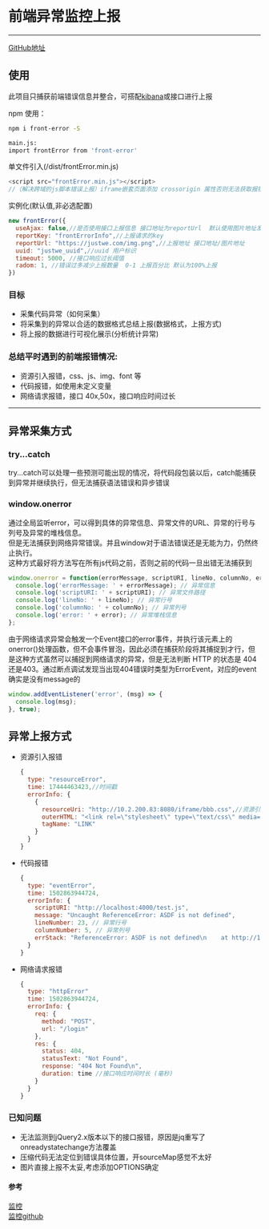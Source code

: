 # 前端异常监控上报  
---

[GitHub地址](https://github.com/justwe7/frontError)  

## 使用
此项目只捕获前端错误信息并整合，可搭配[kibana](https://www.elastic.co/guide/cn/kibana/current/setup.html)或接口进行上报   

  
npm 使用：
``` bash
npm i front-error -S 

main.js: 
import frontError from 'front-error'
```
单文件引入(/dist/frontError.min.js)
```javascript
<script src="frontError.min.js"></script>
//（解决跨域的js脚本错误上报）iframe嵌套页面添加 crossorigin 属性否则无法获取报错信息 添加 crossOrigin 属性完成跨域上报，别忘了服务器也设置 Access-Control-Allow-Origin 的响应头。
```

实例化(默认值,非必选配置)
```javascript
new frontError({
  useAjax: false,//是否使用接口上报信息 接口地址为reportUrl  默认使用图片地址发送 
  reportKey: "frontErrorInfo",//上报请求的key
  reportUrl: "https://justwe.com/img.png",//上报地址 接口地址/图片地址
  uuid: "justwe_uuid",//uuid 用户标识
  timeout: 5000, //接口响应过长阈值
  radom: 1, //错误过多减少上报数量  0-1 上报百分比 默认为100%上报
})
```

### 目标

- 采集代码异常（如何采集）
- 将采集到的异常以合适的数据格式总结上报(数据格式，上报方式)
- 将上报的数据进行可视化展示(分析统计异常)

### 总结平时遇到的前端报错情况:

- 资源引入报错，css、js、img、font 等
- 代码报错，如使用未定义变量
- 网络请求报错，接口 40x,50x，接口响应时间过长

---

## 异常采集方式

### try...catch
try...catch可以处理一些预测可能出现的情况，将代码段包装以后，catch能捕获到异常并继续执行，但无法捕获语法错误和异步错误

### window.onerror
通过全局监听error，可以得到具体的异常信息、异常文件的URL、异常的行号与列号及异常的堆栈信息。   
但是无法捕获到网络异常错误。并且window对于语法错误还是无能为力，仍然终止执行。   
这种方式最好将方法写在所有js代码之前，否则之前的代码一旦出错无法捕获到

```javascript
window.onerror = function(errorMessage, scriptURI, lineNo, columnNo, error) {
  console.log('errorMessage: ' + errorMessage); // 异常信息
  console.log('scriptURI: ' + scriptURI); // 异常文件路径
  console.log('lineNo: ' + lineNo); // 异常行号
  console.log('columnNo: ' + columnNo); // 异常列号
  console.log('error: ' + error); // 异常堆栈信息
};
```

由于网络请求异常会触发一个Event接口的error事件，并执行该元素上的onerror()处理函数，但不会事件冒泡，因此必须在捕获阶段将其捕捉到才行，但是这种方式虽然可以捕捉到网络请求的异常，但是无法判断 HTTP 的状态是 404 还是403。通过断点调试发现当出现404错误时类型为ErrorEvent，对应的event确实是没有message的
```javascript
window.addEventListener('error', (msg) => {
  console.log(msg);
}, true);
```

## 异常上报方式
- 资源引入报错
  ```javascript
  {
    type: "resourceError",
    time: 17444463423,//时间戳
    errorInfo: {
      {
        resourceUri: "http://10.2.200.83:8080/iframe/bbb.css",//资源引入地址
        outerHTML: "<link rel=\"stylesheet\" type=\"text/css\" media=\"screen\" href=\"bbb.css\">",
        tagName: "LINK"
      }
    }
  }
  ```
- 代码报错
  ```javascript   
  {
    type: "eventError",
    time: 1502863944724,
    errorInfo: {
      scriptURI: "http://localhost:4000/test.js",
      message: "Uncaught ReferenceError: ASDF is not defined",
      lineNumber: 23, // 异常行号
      columnNumber: 5, // 异常列号
      errStack: "ReferenceError: ASDF is not defined\n    at http://10.2.200.83:8080/iframe/b.html:23:5"//报错堆栈
    }
  }
  ```
- 网络请求报错
  ```javascript   
  {
    type: "httpError"
    time: 1502863944724,
    errorInfo: {
      req: {
        method: "POST",
        url: "/login"
      },
      res: {
        status: 404,
        statusText: "Not Found",
        response: "404 Not Found\n",
        duration: time //接口响应时间时长 (毫秒)
      }
    }
  }
  ```

### 已知问题  
- 无法监测到jQuery2.x版本以下的接口报错，原因是jq重写了onreadystatechange方法覆盖 
- 压缩代码无法定位到错误具体位置，开sourceMap感觉不太好  
- 图片直接上报不太妥,考虑添加OPTIONS确定  

#### 参考   
[监控](https://segmentfault.com/a/1190000016959011#articleHeader10)    
[监控github](https://github.com/happylindz/blog/issues/5)